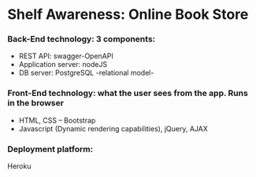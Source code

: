 # Shelf Awareness: Online Book Store

### Back-End technology: 3 components: 
* REST API: swagger-OpenAPI
* Application server: nodeJS
* DB server: PostgreSQL -relational model-

### Front-End technology: what the user sees from the app. Runs in the browser
* HTML, CSS – Bootstrap
* Javascript (Dynamic rendering capabilities), jQuery, AJAX

### Deployment platform: 
Heroku
